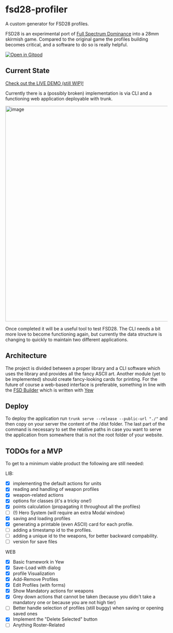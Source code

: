 # fsd28-profiler
A custom generator for FSD28 profiles.

FSD28 is an experimental port of [Full Spectrum Dominance](https://fsd-wargame.com/) into a 28mm skirmish game. Compared to the original game the profiles building becomes critical, and a software to do so is really helpful.

[![Open in Gitpod](https://gitpod.io/button/open-in-gitpod.svg)](https://gitpod.io/#https://github.com/thelazyone/fsd28-profiler)

## Current State 
[Check out the LIVE DEMO (still WIP)!](https://test.thelazyforger.com/fsd28/)

Currently there is a (possibly broken) implementation is via CLI and a functioning web application deployable with trunk.

<img width="670" alt="image" src="https://github.com/thelazyone/fsd28-profiler/assets/10134358/22afbf7b-e565-4b11-9663-69111cfc9d7a">

Once completed it will be a useful tool to test FSD28. The CLI needs a bit more love to become functioning again, but currently the data structure is changing to quickly to maintain two different applications.

## Architecture
The project is divided between a proper library and a CLI software which uses the library and provides all the fancy ASCII art. 
Another module (yet to be implemented) should create fancy-looking cards for printing.
For the future of course a web-based interface is preferable, something in line with the [FSD Builder](https://github.com/thelazyone/fsd_builder) which is written with [Yew](https://github.com/yewstack/yew)

## Deploy
To deploy the application run `trunk serve --release --public-url "./"` and then copy on your server the content of the /dist folder. The last part of the command is necessary to set the relative paths in case you want to serve the application from somewhere that is not the root folder of your website.

## TODOs for a MVP
To get to a minimum viable product the following are still needed:

LIB:
- [x] implementing the default actions for units
- [x] reading and handling of weapon profiles
- [x] weapon-related actions
- [x] options for classes (it's a tricky one!)
- [x] points calculation (propagating it throughout all the profiles)
- [ ] (!) Hero System (will require an extra Modal window)
- [x] saving and loading profiles
- [x] generating a printable (even ASCII) card for each profile.
- [ ] adding a timestamp id to the profiles.
- [ ] adding a unique id to the weapons, for better backward compability.
- [ ] version for save files

WEB
- [x] Basic framework in Yew
- [x] Save-Load with dialog
- [x] profile Visualization
- [x] Add-Remove Profiles
- [x] Edit Profiles (with forms)
- [x] Show Mandatory actions for weapons
- [x] Grey down actions that cannot be taken (because you didn't take a mandatory one or because you are not high tier)
- [ ] Better handle selection of profiles (still buggy) when saving or opening saved ones
- [x] Implement the "Delete Selected" button
- [ ] Anything Roster-Related
